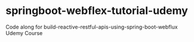 # springboot-webflex-tutorial-udemy
Code along for build-reactive-restful-apis-using-spring-boot-webflux Udemy Course
